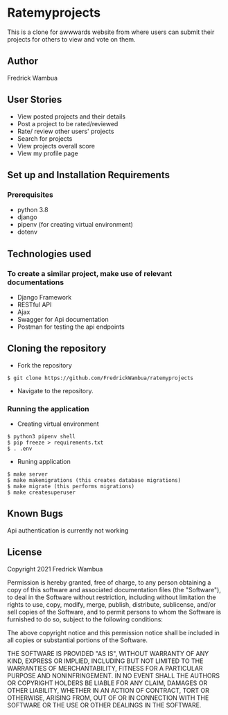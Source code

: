 # Ratemyprojects
This is a clone for awwwards website from where users can submit their projects for others to view and vote on them.

## Author
Fredrick Wambua

## User Stories
- View posted projects and their details
- Post a project to be rated/reviewed
- Rate/ review other users' projects
- Search for projects 
- View projects overall score
- View my profile page

## Set up and Installation Requirements
### Prerequisites
- python 3.8
- django
- pipenv (for creating virtual environment)
- dotenv

## Technologies used
### To create a similar project, make use of relevant documentations
- Django Framework
- RESTful API
- Ajax
- Swagger for Api documentation
- Postman for testing the api endpoints

## Cloning the repository
- Fork the repository
```
$ git clone https://github.com/FredrickWambua/ratemyprojects
```
- Navigate to the repository.
### Running the application
- Creating virtual environment
```
$ python3 pipenv shell
$ pip freeze > requirements.txt
$ . .env
```
- Runing application
```
$ make server 
$ make makemigrations (this creates database migrations)
$ make migrate (this performs migrations)
$ make createsuperuser
```
## Known Bugs
Api authentication is currently not working


## License
Copyright 2021 Fredrick Wambua

Permission is hereby granted, free of charge, to any person obtaining a copy of this software and associated documentation files (the "Software"), to deal in the Software without restriction, including without limitation the rights to use, copy, modify, merge, publish, distribute, sublicense, and/or sell copies of the Software, and to permit persons to whom the Software is furnished to do so, subject to the following conditions:

The above copyright notice and this permission notice shall be included in all copies or substantial portions of the Software.

THE SOFTWARE IS PROVIDED "AS IS", WITHOUT WARRANTY OF ANY KIND, EXPRESS OR IMPLIED, INCLUDING BUT NOT LIMITED TO THE WARRANTIES OF MERCHANTABILITY, FITNESS FOR A PARTICULAR PURPOSE AND NONINFRINGEMENT. IN NO EVENT SHALL THE AUTHORS OR COPYRIGHT HOLDERS BE LIABLE FOR ANY CLAIM, DAMAGES OR OTHER LIABILITY, WHETHER IN AN ACTION OF CONTRACT, TORT OR OTHERWISE, ARISING FROM, OUT OF OR IN CONNECTION WITH THE SOFTWARE OR THE USE OR OTHER DEALINGS IN THE SOFTWARE.


